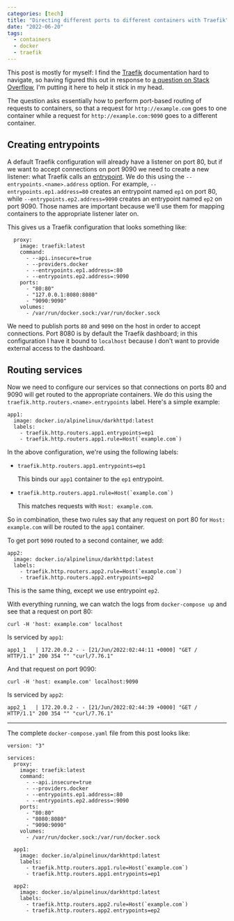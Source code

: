 ```yaml
---
categories: [tech]
title: "Directing different ports to different containers with Traefik"
date: "2022-06-20"
tags:
  - containers
  - docker
  - traefik
---
```


This post is mostly for myself: I find the [Traefik][] documentation hard to navigate, so having figured this out in response to [a question on Stack Overflow][], I'm putting it here to help it stick in my head.

[traefik]: https://traefik.io
[a question on stack overflow]: https://stackoverflow.com/a/72694677/147356

The question asks essentially how to perform port-based routing of requests to containers, so that a request for `http://example.com` goes to one container while a request for `http://example.com:9090` goes to a different container.

## Creating entrypoints

A default Traefik configuration will already have a listener on port 80, but if we want to accept connections on port 9090 we need to create a new listener: what Traefik calls an [entrypoint][]. We do this using the `--entrypoints.<name>.address` option. For example, `--entrypoints.ep1.address=80` creates an entrypoint named `ep1` on port 80, while `--entrypoints.ep2.address=9090` creates an entrypoint  named `ep2` on port 9090. Those names are important because we'll use them for mapping containers to the appropriate listener later on.

[entrypoint]: https://doc.traefik.io/traefik/routing/entrypoints/

This gives us a Traefik configuration that looks something like:

```
  proxy:
    image: traefik:latest
    command:
      - --api.insecure=true
      - --providers.docker
      - --entrypoints.ep1.address=:80
      - --entrypoints.ep2.address=:9090
    ports:
      - "80:80"
      - "127.0.0.1:8080:8080"
      - "9090:9090"
    volumes:
      - /var/run/docker.sock:/var/run/docker.sock
```

We need to publish ports `80` and `9090` on the host in order to accept connections. Port 8080 is by default the Traefik dashboard; in this configuration I have it bound to `localhost` because I don't want to provide external access to the dashboard.

## Routing services

Now we need to configure our services so that connections on ports 80 and 9090 will get routed to the appropriate containers. We do this using the `traefik.http.routers.<name>.entrypoints` label. Here's a simple example:

```
app1:
  image: docker.io/alpinelinux/darkhttpd:latest
  labels:
    - traefik.http.routers.app1.entrypoints=ep1
    - traefik.http.routers.app1.rule=Host(`example.com`)
```

In the above configuration, we're using the following labels:

- ``traefik.http.routers.app1.entrypoints=ep1``

  This binds our `app1` container to the `ep1` entrypoint.

- ``traefik.http.routers.app1.rule=Host(`example.com`)``

  This matches requests with `Host: example.com`.

So in combination, these two rules say that any request on port 80 for `Host: example.com` will be routed to the `app1` container.

To get port `9090` routed to a second container, we add:

```
app2:
  image: docker.io/alpinelinux/darkhttpd:latest
  labels:
    - traefik.http.routers.app2.rule=Host(`example.com`)
    - traefik.http.routers.app2.entrypoints=ep2
```

This is the same thing, except we use entrypoint `ep2`.

With everything running, we can watch the logs from `docker-compose up` and see that a request on port 80:

```
curl -H 'host: example.com' localhost
```

Is serviced by `app1`:

```
app1_1   | 172.20.0.2 - - [21/Jun/2022:02:44:11 +0000] "GET / HTTP/1.1" 200 354 "" "curl/7.76.1"
```

And that request on port 9090:

```
curl -H 'host: example.com' localhost:9090
```

Is serviced by `app2`:

```
app2_1   | 172.20.0.2 - - [21/Jun/2022:02:44:39 +0000] "GET / HTTP/1.1" 200 354 "" "curl/7.76.1"
```

---

The complete `docker-compose.yaml` file from this post looks like:

```
version: "3"

services:
  proxy:
    image: traefik:latest
    command:
      - --api.insecure=true
      - --providers.docker
      - --entrypoints.ep1.address=:80
      - --entrypoints.ep2.address=:9090
    ports:
      - "80:80"
      - "8080:8080"
      - "9090:9090"
    volumes:
      - /var/run/docker.sock:/var/run/docker.sock

  app1:
    image: docker.io/alpinelinux/darkhttpd:latest
    labels:
      - traefik.http.routers.app1.rule=Host(`example.com`)
      - traefik.http.routers.app1.entrypoints=ep1

  app2:
    image: docker.io/alpinelinux/darkhttpd:latest
    labels:
      - traefik.http.routers.app2.rule=Host(`example.com`)
      - traefik.http.routers.app2.entrypoints=ep2
```
